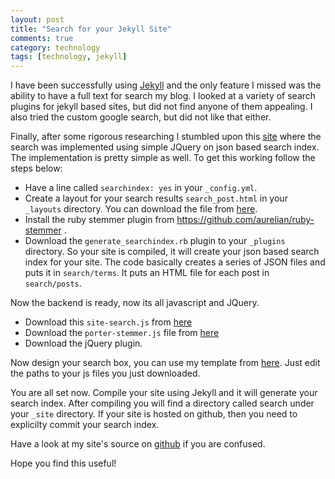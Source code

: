 ```yaml
---
layout: post
title: "Search for your Jekyll Site"
comments: true
category: technology 
tags: [technology, jekyll]
---
```

I have been successfully using [Jekyll](http://pradeepnayak.in/technology/2012/01/16/redesigning-my-website-using-jekyll/) and the only feature I missed was the ability to have a full text for search my blog. I looked at a variety of search plugins for jekyll based sites, but did not find anyone of them appealing. I also tried the custom google search, but did not like that either. 

Finally, after some rigorous researching I stumbled upon this [site](http://www.marran.com) where the search was implemented using simple JQuery on json based search index. The implementation is pretty simple as well. To get this working follow the steps below:

* Have a line called `searchindex: yes` in your `_config.yml`.
* Create a layout for your search results `search_post.html` in your `_layouts` directory. You can download the file from [here](https://raw.github.com/pradeep1288/pradeep1288.github.com/master/_layouts/search_post.html).
* Install the ruby stemmer plugin from https://github.com/aurelian/ruby-stemmer .
* Download the `generate_searchindex.rb` plugin to your `_plugins` directory. So your site is compiled, it will create your json based search index for your site. The code basically creates a series of JSON files and puts it in `search/terms`. It puts an HTML file for each post in `search/posts`.

Now the backend is ready, now its all javascript and JQuery. 

* Download this `site-search.js` from [here](https://raw.github.com/pradeep1288/pradeep1288.github.com/master/assets/themes/pradeep/js/site-search.js)
* Download the `porter-stemmer.js` file from [here](https://raw.github.com/pradeep1288/pradeep1288.github.com/master/assets/themes/pradeep/js/porter-stemmer.js)
* Download the jQuery plugin.

Now design your search box, you can use my template from [here](https://raw.github.com/pradeep1288/pradeep1288.github.com/master/search.html). Just edit the paths to your js files you just downloaded. 

You are all set now. Compile your site using Jekyll and it will generate your search index. After compiling you will find a directory called search under your `_site` directory. If your site is hosted on github, then you need to explicilty commit your search index. 

Have a look at my site's source on [github](https://github.com/pradeep1288/pradeep1288.github.com) if you are confused.

Hope you find this useful!



 